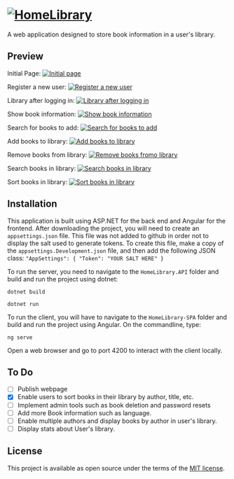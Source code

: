 # [![HomeLibrary](https://i.postimg.cc/c18Q6msh/Screen-Shot-2021-02-14-at-4-10-07-PM.png)](https://postimg.cc/Thfy4n55)

A web application designed to store book information in a user's library.

## Preview

Initial Page:
[![Initial page](https://i.postimg.cc/pLscWZZC/Screen-Shot-2021-02-14-at-3-51-07-PM.png)](https://postimg.cc/QFWJScvK)

Register a new user:
[![Register a new user](https://i.postimg.cc/W1z6nPGm/Screen-Shot-2021-02-14-at-3-54-03-PM.png)](https://postimg.cc/18xqm2Y4)

Library after logging in:
[![Library after logging in](https://i.postimg.cc/sDvvHfL2/Screen-Shot-2021-02-14-at-3-59-25-PM.png)](https://postimg.cc/0b1kbvPg)

Show book information:
[![Show book information](https://i.postimg.cc/sDvvHfL2/Screen-Shot-2021-02-14-at-3-59-25-PM.png)](https://postimg.cc/0b1kbvPg)

Search for books to add:
[![Search for books to add](https://i.postimg.cc/sDvvHfL2/Screen-Shot-2021-02-14-at-3-59-25-PM.png)](https://postimg.cc/0b1kbvPg)

Add books to library:
[![Add books to library](https://i.postimg.cc/Y9TqJYZq/Screen-Shot-2021-02-14-at-4-04-01-PM.png)](https://postimg.cc/WF6vZFsQ)

Remove books from library:
[![Remove books fromo library](https://i.postimg.cc/FKB9L09g/Screen-Shot-2021-02-14-at-4-05-19-PM.png)](https://postimg.cc/67CJs24y)

Search books in library:
[![Search books in library](https://i.postimg.cc/PrtBdPHt/Screen-Shot-2021-02-14-at-4-06-37-PM.png)](https://postimg.cc/6TmH06TS)

Sort books in library:
[![Sort books in library](https://i.postimg.cc/LX5JdHsv/Screen-Shot-2021-02-14-at-4-08-07-PM.png)](https://postimg.cc/1nxmw1wN)

## Installation

This application is built using ASP.NET for the back end and Angular for the frontend. After downloading the project, you will need to create an `appsettings.json` file. This file was not added to github in order not to display the salt used to generate tokens. To create this file, make a copy of the `appsettings.Development.json` file, and then add the following JSON class:
``"AppSettings": {
    "Token": "YOUR SALT HERE"
  }``
  
  To run the server, you need to navigate to the `HomeLibrary.API` folder and build and run 
the project using dotnet:

`dotnet build`

`dotnet run`

To run the client, you will have to navigate to the `HomeLibrary-SPA` folder and build and run the project using Angular. On the commandline, type:

`ng serve`

Open a web browser and go to port 4200 to interact with the client locally.

## To Do

- [ ] Publish webpage
- [x] Enable users to sort books in their library by author, title, etc.
- [ ] Implement admin tools such as book deletion and password resets
- [ ] Add more Book information such as language.
- [ ] Enable multiple authors and display books by author in user's library.
- [ ] Display stats about User's library.

## License

This project is available as open source under the terms of the [MIT license](https://opensource.org/licenses/MIT).


